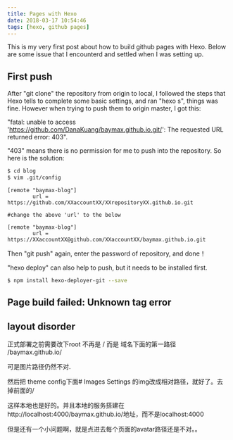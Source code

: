 ```yaml
---
title: Pages with Hexo
date: 2018-03-17 10:54:46
tags: [hexo, github pages] 
---
```


This is my very first post about how to build github pages with Hexo.
Below are some issue that I encounterd and settled when I was setting up. 

## First push

After "git clone" the repository from origin to local, I followed the steps that Hexo tells to complete some basic settings, and ran "hexo s", things was fine. However when trying to push them to origin master, I got this: 

"fatal: unable to access 'https://github.com/DanaKuang/baymax.github.io.git/': The requested URL returned error: 403". 

"403" means there is no permission for me to push into the repository. So here is the solution:

``` bash
$ cd blog
$ vim .git/config
```

```
[remote "baymax-blog"]
        url = https://github.com/XXaccountXX/XXrepositoryXX.github.io.git

#change the above 'url' to the below

[remote "baymax-blog"]
        url = https://XXaccountXX@github.com/XXaccountXX/baymax.github.io.git       
```

Then "git push" again, enter the password of repository, and done！

"hexo deploy" can also help to push, but it needs to be installed first.

``` bash
$ npm install hexo-deployer-git --save
```

## Page build failed: Unknown tag error

## layout disorder

正式部署之前需要改下root 不再是 / 而是 域名下面的第一路径 /baymax.github.io/

可是图片路径仍然不对.

然后把 theme config下面# Images Settings 的img改成相对路径，就好了。去掉前面的/

这样本地也是好的。并且本地的服务搭建在http://localhost:4000/baymax.github.io/地址，而不是localhost:4000

但是还有一个小问题啊，就是点进去每个页面的avatar路径还是不对。。




